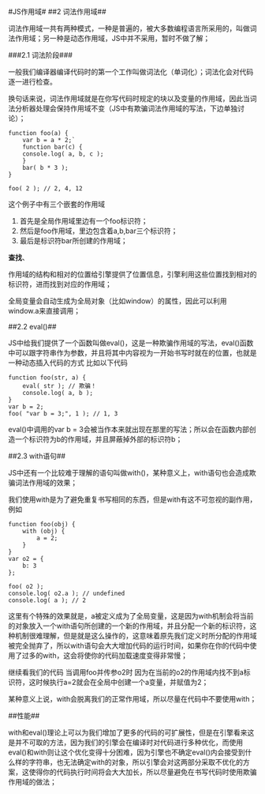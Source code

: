 #JS作用域#
</b>
##2 词法作用域##

词法作用域一共有两种模式，一种是普遍的，被大多数编程语言所采用的，叫做词法作用域；另一种是动态作用域，JS中并不采用，暂时不做了解；

###2.1 词法阶段###

一般我们编译器编译代码时的第一个工作叫做词法化（单词化）；词法化会对代码逐一进行检查。

换句话来说，词法作用域就是在你写代码时规定的块以及变量的作用域，因此当词法分析器处理会保持作用域不变（JS中有欺骗词法作用域的写法，下边单独讨论）；

	function foo(a) {
		var b = a * 2;`
		function bar(c) {
		console.log( a, b, c );
		} 
		bar( b * 3 );
	} 

	foo( 2 ); // 2, 4, 12

这个例子中有三个嵌套的作用域

1. 首先是全局作用域里边有一个foo标识符；
2. 然后是foo作用域，里边包含着a,b,bar三个标识符；
3. 最后是标识符bar所创建的作用域；

**查找**、

作用域的结构和相对的位置给引擎提供了位置信息，引擎利用这些位置找到相对的标识符，进而找到对应的作用域；

全局变量会自动生成为全局对象（比如window）的属性，因此可以利用window.a来直接调用；

##2.2 eval()##

JS中给我们提供了一个函数叫做eval()，这是一种欺骗作用域的写法，eval()函数中可以跟字符串作为参数，并且将其中内容视为一开始书写时就在的位置，也就是一种动态插入代码的方式  比如以下代码

	function foo(str, a) {
		eval( str ); // 欺骗！
		console.log( a, b );
	}
	var b = 2;
	foo( "var b = 3;", 1 ); // 1, 3

eval()中调用的var b = 3会被当作本来就出现在那里的写法；所以会在函数内部创造一个标识符为b的作用域，并且屏蔽掉外部的标识符b；

##2.3 with语句##

JS中还有一个比较难于理解的语句叫做with()，某种意义上，with语句也会造成欺骗词法作用域的效果；

我们使用with是为了避免重复书写相同的东西，但是with有这不可忽视的副作用，例如

	function foo(obj) {
		with (obj) {
			a = 2;
		}
	}
	var o2 = {
		b: 3
	};
	
	foo( o2 );
	console.log( o2.a ); // undefined
	console.log( a ); // 2

这里有个特殊的效果就是，a被定义成为了全局变量，这是因为with机制会将当前的对象放入一个with语句所创建的一个新的作用域，并且分配一个新的标识符，这种机制很难理解，但是就是这么操作的，这意味着原先我们定义时所分配的作用域被完全抛弃了，所以with语句会大大增加代码的运行时间，如果你在你的代码中使用了过多的with，这会将使你的代码加载速度变得非常慢；

继续看我们的代码  当调用foo并传参o2时  因为在当前的o2的作用域内找不到a标识符，这时候执行a=2就会在全局中创建一个a变量，并赋值为2；

某种意义上说，with会脱离我们的正常作用域，所以尽量在代码中不要使用with；


##性能##

with和eval()理论上可以为我们增加了更多的代码的可扩展性，但是在引擎看来这是并不可取的方法，因为我们的引擎会在编译时对代码进行多种优化，而使用eval()和with则让这个优化变得十分困难，因为引擎也不确定eval()内会接受到什么样的字符串，也无法确定with的对象，所以引擎会对这两部分采取不优化的方案，这使得你的代码执行时间将会大大加长，所以尽量避免在书写代码时使用欺骗作用域的做法；